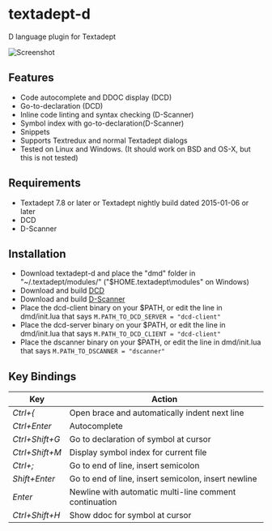 textadept-d
===========
D language plugin for Textadept

![Screenshot](images/screenshot.png)

## Features
* Code autocomplete and DDOC display (DCD)
* Go-to-declaration (DCD)
* Inline code linting and syntax checking (D-Scanner)
* Symbol index with go-to-declaration(D-Scanner)
* Snippets
* Supports Textredux and normal Textadept dialogs
* Tested on Linux and Windows. (It should work on BSD and OS-X, but this is not tested)

## Requirements
* Textadept 7.8 or later or Textadept nightly build dated 2015-01-06 or later
* DCD
* D-Scanner

## Installation
* Download textadept-d and place the "dmd" folder in "~/.textadept/modules/" ("$HOME\.textadept\modules" on Windows)
* Download and build [DCD](https://github.com/Hackerpilot/DCD/)
* Download and build [D-Scanner](https://github.com/Hackerpilot/Dscanner/)
* Place the dcd-client binary on your $PATH, or edit the line in dmd/init.lua that says ```M.PATH_TO_DCD_SERVER = "dcd-client"```
* Place the dcd-server binary on your $PATH, or edit the line in dmd/init.lua that says ```M.PATH_TO_DCD_CLIENT = "dcd-client"```
* Place the dscanner binary on your $PATH, or edit the line in dmd/init.lua that says ```M.PATH_TO_DSCANNER = "dscanner"```

## Key Bindings
Key|Action
---|------
*Ctrl+{*|Open brace and automatically indent next line
*Ctrl+Enter*|Autocomplete
*Ctrl+Shift+G*|Go to declaration of symbol at cursor
*Ctrl+Shift+M*|Display symbol index for current file
*Ctrl+;*|Go to end of line, insert semicolon
*Shift+Enter*|Go to end of line, insert semicolon, insert newline
*Enter*|Newline with automatic multi-line comment continuation
*Ctrl+Shift+H*|Show ddoc for symbol at cursor
